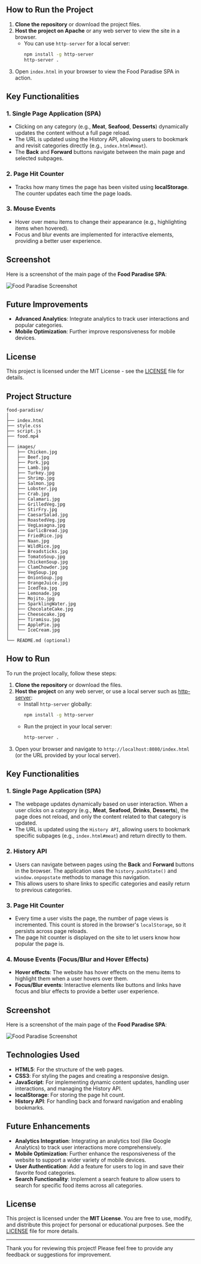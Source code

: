 
## How to Run the Project

1. **Clone the repository** or download the project files.
2. **Host the project on Apache** or any web server to view the site in a browser.
   - You can use `http-server` for a local server:
     ```bash
     npm install -g http-server
     http-server .
     ```
3. Open `index.html` in your browser to view the Food Paradise SPA in action.

## Key Functionalities

### 1. Single Page Application (SPA)
   - Clicking on any category (e.g., **Meat**, **Seafood**, **Desserts**) dynamically updates the content without a full page reload.
   - The URL is updated using the History API, allowing users to bookmark and revisit categories directly (e.g., `index.html#meat`).
   - The **Back** and **Forward** buttons navigate between the main page and selected subpages.

### 2. Page Hit Counter
   - Tracks how many times the page has been visited using **localStorage**. The counter updates each time the page loads.

### 3. Mouse Events
   - Hover over menu items to change their appearance (e.g., highlighting items when hovered).
   - Focus and blur events are implemented for interactive elements, providing a better user experience.

## Screenshot

Here is a screenshot of the main page of the **Food Paradise SPA**:

![Food Paradise Screenshot](images/food-paradise-screenshot.png)

## Future Improvements

- **Advanced Analytics**: Integrate analytics to track user interactions and popular categories.
- **Mobile Optimization**: Further improve responsiveness for mobile devices.

## License

This project is licensed under the MIT License - see the [LICENSE](LICENSE) file for details.

## Project Structure
```plaintext
food-paradise/
│
├── index.html
├── style.css
├── script.js
├── food.mp4
│
├── images/
│   ├── Chicken.jpg
│   ├── Beef.jpg
│   ├── Pork.jpg
│   ├── Lamb.jpg
│   ├── Turkey.jpg
│   ├── Shrimp.jpg
│   ├── Salmon.jpg
│   ├── Lobster.jpg
│   ├── Crab.jpg
│   ├── Calamari.jpg
│   ├── GrilledVeg.jpg
│   ├── StirFry.jpg
│   ├── CaesarSalad.jpg
│   ├── RoastedVeg.jpg
│   ├── VegLasagna.jpg
│   ├── GarlicBread.jpg
│   ├── FriedRice.jpg
│   ├── Naan.jpg
│   ├── WildRice.jpg
│   ├── Breadsticks.jpg
│   ├── TomatoSoup.jpg
│   ├── ChickenSoup.jpg
│   ├── ClamChowder.jpg
│   ├── VegSoup.jpg
│   ├── OnionSoup.jpg
│   ├── OrangeJuice.jpg
│   ├── IcedTea.jpg
│   ├── Lemonade.jpg
│   ├── Mojito.jpg
│   ├── SparklingWater.jpg
│   ├── ChocolateCake.jpg
│   ├── Cheesecake.jpg
│   ├── Tiramisu.jpg
│   ├── ApplePie.jpg
│   └── IceCream.jpg
│
└── README.md (optional)
```

## How to Run

To run the project locally, follow these steps:

1. **Clone the repository** or download the files.
2. **Host the project** on any web server, or use a local server such as [http-server](https://www.npmjs.com/package/http-server):
   - Install `http-server` globally:
     ```bash
     npm install -g http-server
     ```
   - Run the project in your local server:
     ```bash
     http-server .
     ```
3. Open your browser and navigate to `http://localhost:8080/index.html` (or the URL provided by your local server).

## Key Functionalities

### 1. **Single Page Application (SPA)**
   - The webpage updates dynamically based on user interaction. When a user clicks on a category (e.g., **Meat**, **Seafood**, **Drinks**, **Desserts**), the page does not reload, and only the content related to that category is updated.
   - The URL is updated using the `History API`, allowing users to bookmark specific subpages (e.g., `index.html#meat`) and return directly to them.

### 2. **History API**
   - Users can navigate between pages using the **Back** and **Forward** buttons in the browser. The application uses the `history.pushState()` and `window.onpopstate` methods to manage this navigation.
   - This allows users to share links to specific categories and easily return to previous categories.

### 3. **Page Hit Counter**
   - Every time a user visits the page, the number of page views is incremented. This count is stored in the browser's `localStorage`, so it persists across page reloads.
   - The page hit counter is displayed on the site to let users know how popular the page is.

### 4. **Mouse Events (Focus/Blur and Hover Effects)**
   - **Hover effects**: The website has hover effects on the menu items to highlight them when a user hovers over them.
   - **Focus/Blur events**: Interactive elements like buttons and links have focus and blur effects to provide a better user experience.

## Screenshot

Here is a screenshot of the main page of the **Food Paradise SPA**:

![Food Paradise Screenshot](images/food-paradise-screenshot.png)

## Technologies Used

- **HTML5**: For the structure of the web pages.
- **CSS3**: For styling the pages and creating a responsive design.
- **JavaScript**: For implementing dynamic content updates, handling user interactions, and managing the History API.
- **localStorage**: For storing the page hit count.
- **History API**: For handling back and forward navigation and enabling bookmarks.

## Future Enhancements

- **Analytics Integration**: Integrating an analytics tool (like Google Analytics) to track user interactions more comprehensively.
- **Mobile Optimization**: Further enhance the responsiveness of the website to support a wider variety of mobile devices.
- **User Authentication**: Add a feature for users to log in and save their favorite food categories.
- **Search Functionality**: Implement a search feature to allow users to search for specific food items across all categories.

## License

This project is licensed under the **MIT License**. You are free to use, modify, and distribute this project for personal or educational purposes. See the [LICENSE](LICENSE) file for more details.

---

Thank you for reviewing this project! Please feel free to provide any feedback or suggestions for improvement.

